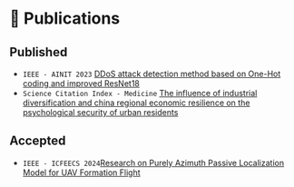 # 📝 Publications 
## Published
- `IEEE - AINIT 2023` [DDoS attack detection method based on One-Hot coding and improved ResNet18](https://ieeexplore.ieee.org/document/10210725)
- `Science Citation Index - Medicine` [The influence of industrial diversification and china regional economic resilience on the psychological security of urban residents](https://www.webofscience.com/wos)

## Accepted
- `IEEE - ICFEECS 2024`[Research on Purely Azimuth Passive Localization Model for UAV Formation Flight]()
<br/>